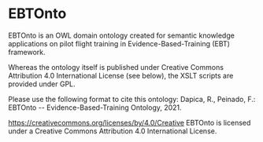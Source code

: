 # EBTOnto
EBTOnto is an OWL domain ontology created for semantic knowledge applications on pilot flight training in Evidence-Based-Training (EBT) framework. 

Whereas the ontology itself is published under Creative Commons Attribution 4.0 International License (see below), the XSLT scripts are provided under GPL.

Please use the following format to cite this ontology:
Dapica, R., Peinado, F.: EBTOnto -- Evidence-Based-Training Ontology, 2021.

https://creativecommons.org/licenses/by/4.0/Creative 
EBTOnto is licensed under a Creative Commons Attribution 4.0 International License.   
